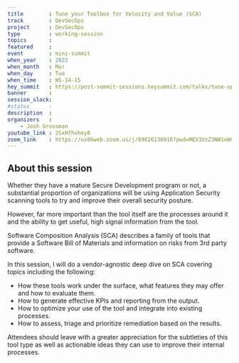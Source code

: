 ```yaml
---
title        : Tune your Toolbox for Velocity and Value (SCA)
track        : DevSecOps
project      : DevSecOps
type         : working-session
topics       :
featured     :
event        : mini-summit
when_year    : 2022
when_month   : Mar
when_day     : Tue
when_time    : WS-14-15
hey_summit   : https://post-summit-sessions.heysummit.com/talks/tune-up-your-toolbox-for-better-appsec-value-sca-edition/
banner       :
session_slack:
#status      : 
description  :
organizers   :
    - Josh Grossman        
youtube_link : 2SxHfhvhey8
zoom_link    : https://us06web.zoom.us/j/89826136916?pwd=MEV3VzZ3NW1xWG1ZMFJ2V25pbmQyZz09
---
```


## About this session
Whether they have a mature Secure Development program or not, a substantial proportion of organizations will be using Application Security scanning tools to try and improve their overall security posture. 

However, far more important than the tool itself are the processes around it and the ability to get useful, high signal information from the tool.

Software Composition Analysis (SCA) describes a family of tools that provide a Software Bill of Materials and information on risks from 3rd party software. 

In this session, I will do a vendor-agnostic deep dive on SCA covering topics including the following:
* How these tools work under the surface, what features they may offer and how to evaluate them.
* How to generate effective KPIs and reporting from the output.
* How to optimize your use of the tool and integrate into existing processes.
* How to assess, triage and prioritize remediation based on the results.

Attendees should leave with a greater appreciation for the subtleties of this tool type as well as actionable ideas they can use to improve their internal processes.
